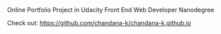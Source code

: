 Online Portfolio Project in Udacity Front End Web Developer Nanodegree

Check out: https://github.com/chandana-k/chandana-k.github.io